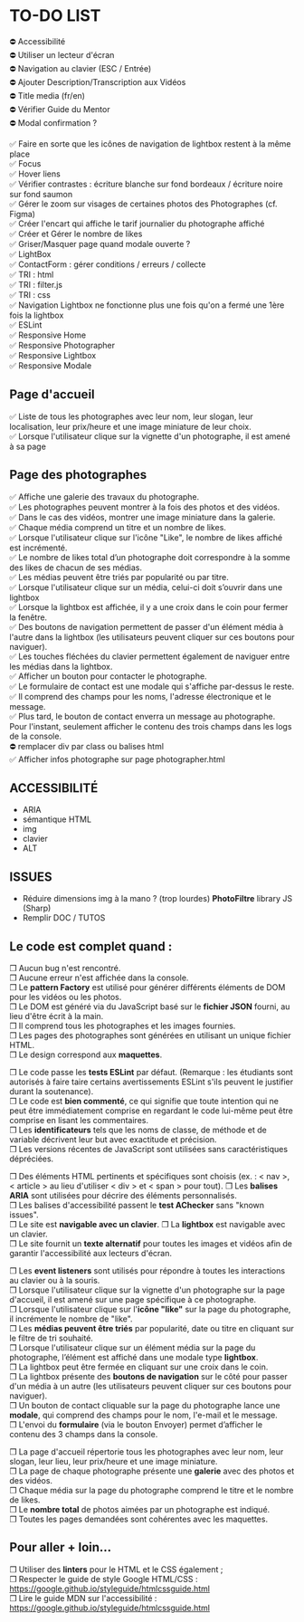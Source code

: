 # TO-DO LIST

⛔ Accessibilité  
⛔ Utiliser un lecteur d'écran  
⛔ Navigation au clavier (ESC / Entrée)  
⛔ Ajouter Description/Transcription aux Vidéos  
⛔ Title media (fr/en)  
⛔ Vérifier Guide du Mentor  
⛔ Modal confirmation ?  

✅ Faire en sorte que les icônes de navigation de lightbox restent à la même place  
✅ Focus  
✅ Hover liens  
✅ Vérifier contrastes : écriture blanche sur fond bordeaux / écriture noire sur fond saumon   
✅ Gérer le zoom sur visages de certaines photos des Photographes (cf. Figma)  
✅ Créer l'encart qui affiche le tarif journalier du photographe affiché  
✅ Créer et Gérer le nombre de likes  
✅ Griser/Masquer page quand modale ouverte ?  
✅ LightBox   
✅ ContactForm : gérer conditions / erreurs / collecte  
✅ TRI : html  
✅ TRI : filter.js  
✅ TRI : css  
✅ Navigation Lightbox ne fonctionne plus une fois qu'on a fermé une 1ère fois la lightbox  
✅ ESLint   
✅ Responsive Home  
✅ Responsive Photographer  
✅ Responsive Lightbox  
✅ Responsive Modale  

## Page d'accueil 
✅ Liste de tous les photographes avec leur nom, leur slogan, leur
localisation, leur prix/heure et une image miniature de leur choix.  
✅ Lorsque l'utilisateur clique sur la vignette d'un photographe, il est amené à sa page  

## Page des photographes
✅ Affiche une galerie des travaux du photographe.  
✅ Les photographes peuvent montrer à la fois des photos et des vidéos.  
✅ Dans le cas des vidéos, montrer une image miniature dans la galerie.  
✅ Chaque média comprend un titre et un nombre de likes.  
✅ Lorsque l'utilisateur clique sur l'icône "Like", le nombre de likes affiché est incrémenté.  
✅ Le nombre de likes total d’un photographe doit correspondre à la somme des likes de chacun de ses médias.  
✅ Les médias peuvent être triés par popularité ou par titre.  
✅ Lorsque l'utilisateur clique sur un média, celui-ci doit s’ouvrir dans une lightbox  
✅ Lorsque la lightbox est affichée, il y a une croix dans le coin pour fermer la fenêtre.  
✅ Des boutons de navigation permettent de passer d'un élément média à l'autre dans la lightbox (les utilisateurs peuvent cliquer sur ces boutons pour naviguer).  
✅ Les touches fléchées du clavier permettent également de
naviguer entre les médias dans la lightbox.  
✅ Afficher un bouton pour contacter le photographe.  
✅ Le formulaire de contact est une modale qui s'affiche par-dessus le reste.  
✅ Il comprend des champs pour les noms, l'adresse électronique et le message.  
✅ Plus tard, le bouton de contact enverra un message au
photographe. Pour l'instant, seulement afficher le contenu des trois champs dans les logs de la console.  
⛔ remplacer div par class ou balises html  
✅ Afficher infos photographe sur page photographer.html  


## ACCESSIBILITÉ
- ARIA
- sémantique HTML
- img
- clavier
- ALT

## ISSUES

- Réduire dimensions img à la mano ? (trop lourdes) **PhotoFiltre** library JS (Sharp)
- Remplir DOC / TUTOS

## Le code est complet quand :
❒ Aucun bug n'est rencontré.  
❒ Aucune erreur n'est affichée dans la console.  
❒ Le **pattern Factory** est utilisé pour générer différents éléments de DOM pour les vidéos ou les photos.  
❒ Le DOM est généré via du JavaScript basé sur le **fichier JSON** fourni, au lieu d'être écrit à la main.  
❒ Il comprend tous les photographes et les images fournies.  
❒ Les pages des photographes sont générées en utilisant un unique fichier HTML.  
❒ Le design correspond aux **maquettes**.

❒ Le code passe les **tests ESLint** par défaut. (Remarque : les étudiants sont autorisés à faire taire certains avertissements ESLint s'ils peuvent le justifier durant la soutenance).  
❒ Le code est **bien commenté**, ce qui signifie que toute intention qui ne peut être immédiatement comprise en regardant le code lui-même peut être comprise en lisant les commentaires.  
❒ Les **identificateurs** tels que les noms de classe, de méthode et de variable décrivent leur but avec exactitude et précision.  
❒ Les versions récentes de JavaScript sont utilisées sans caractéristiques dépréciées.

❒ Des éléments HTML pertinents et spécifiques sont choisis (ex. : < nav >, < article > au lieu d'utiliser < div > et < span > pour tout).
❒ Les **balises ARIA** sont utilisées pour décrire des éléments personnalisés.  
❒ Les balises d'accessibilité passent le **test AChecker** sans "known issues".  
❒ Le site est **navigable avec un clavier**.
❒ La **lightbox** est navigable avec un clavier.  
❒ Le site fournit un **texte alternatif** pour toutes les images et vidéos afin de garantir l'accessibilité aux lecteurs d'écran. 

❒ Les **event listeners** sont utilisés pour répondre à toutes les interactions au clavier ou à la souris.  
❒ Lorsque l'utilisateur clique sur la vignette d'un photographe sur la page d'accueil, il est amené sur une page spécifique à ce photographe.  
❒ Lorsque l'utilisateur clique sur l'**icône "like"** sur la page du photographe, il incrémente le nombre de "like".  
❒ Les **médias peuvent être triés** par popularité, date ou titre en cliquant sur le filtre de tri souhaité.  
❒ Lorsque l'utilisateur clique sur un élément média sur la page du photographe, l’élément est affiché dans une modale type **lightbox**.    
❒ La lightbox peut être fermée en cliquant sur une croix dans le coin.   
❒ La lightbox présente des **boutons de navigation** sur le côté pour passer d'un média à un autre (les utilisateurs peuvent cliquer sur ces boutons pour naviguer).  
❒ Un bouton de contact cliquable sur la page du photographe lance une **modale**, qui comprend des champs pour le nom, l'e-mail et le message.  
❒ L'envoi du **formulaire** (via le bouton Envoyer) permet d’afficher le contenu des 3 champs dans la console.

❒ La page d'accueil répertorie tous les photographes avec leur nom, leur slogan, leur lieu, leur prix/heure et une image miniature.  
❒ La page de chaque photographe présente une **galerie** avec des photos et des vidéos.  
❒ Chaque média sur la page du photographe comprend le titre et le nombre de likes.  
❒ Le **nombre total** de photos aimées par un photographe est indiqué.   
❒ Toutes les pages demandées sont cohérentes avec les maquettes.

## Pour aller + loin...
❒ Utiliser des **linters** pour le HTML et le CSS également ;  
❒ Respecter le guide de style Google HTML/CSS : https://google.github.io/styleguide/htmlcssguide.html  
❒ Lire le guide MDN sur l'accessibilité : https://google.github.io/styleguide/htmlcssguide.html 